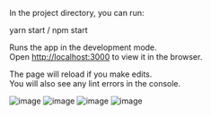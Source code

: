 In the project directory, you can run:

yarn start / npm start

Runs the app in the development mode.\
Open [http://localhost:3000](http://localhost:3000) to view it in the browser.

The page will reload if you make edits.\
You will also see any lint errors in the console.

![image](https://github.com/nikhil6225/Resturant-Website/assets/113876320/75a83289-d16b-49e0-a68c-5ed7c36c91cc)
![image](https://github.com/nikhil6225/Resturant-Website/assets/113876320/d8004ba3-a8ae-4868-82ed-9866e1418b13)
![image](https://github.com/nikhil6225/Resturant-Website/assets/113876320/bc7a767e-fe39-433e-b3e8-c4bc714f1869)
![image](https://github.com/nikhil6225/Resturant-Website/assets/113876320/f379e169-04d4-4ca6-86d4-fadb9bcda45e)
